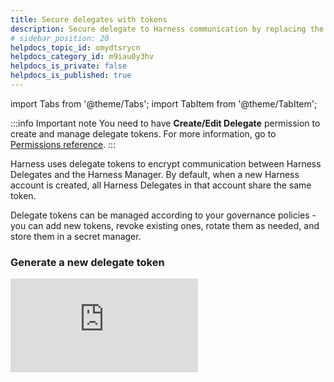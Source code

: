 ```yaml
---
title: Secure delegates with tokens
description: Secure delegate to Harness communication by replacing the default delegate token with new tokens.
# sidebar_position: 20
helpdocs_topic_id: omydtsrycn
helpdocs_category_id: m9iau0y3hv
helpdocs_is_private: false
helpdocs_is_published: true
---
```


import Tabs from '@theme/Tabs';
import TabItem from '@theme/TabItem';

:::info Important note
You need to have **Create/Edit Delegate** permission to create and manage delegate tokens. For more information, go to [Permissions reference](/docs/platform/role-based-access-control/permissions-reference).
:::

Harness uses delegate tokens to encrypt communication between Harness Delegates and the Harness Manager. By default, when a new Harness account is created, all Harness Delegates in that account share the same token.

Delegate tokens can be managed according to your governance policies - you can add new tokens, revoke existing ones, rotate them as needed, and store them in a secret manager.

### Generate a new delegate token

<Tabs>
<TabItem value="Interactive">
  <iframe
    src="https://app.tango.us/app/embed/c30db2fd-2e31-4d21-bd59-a3cf50f86b70"
    style={{ minHeight: '640px', width: '80%', border: 'none' }}
    sandbox="allow-scripts allow-top-navigation-by-user-activation allow-popups allow-same-origin"
    security="restricted"
    title="Create Delegate Token in Harness"
    referrerPolicy="strict-origin-when-cross-origin"
    frameBorder="0"
    allowFullScreen
  />
</TabItem>
<TabItem value="Manual">
To generate a new delegate token:

1. Navigate to **Settings** of your scope (Account, Organizations, or Projects). We will use Account scope for this example.

2. In **Account-level resources**, navigate to **Delegates**, then select **Tokens**.

3. Select **New Token**.

4. Enter a name for the new token and select **Apply**. The new token is created and appears in the list using the name you provided.

5. Copy and save the token value. You can now update your delegates with the new token.

6. To view more about a token, select the **More Options** (&vellip;) menu. Here you can view more information about the token or copy the token value.
</TabItem>
</Tabs>

## Update existing delegates with new tokens

You can update an existing delegate with a new token value and then restart the delegate.

### Kubernetes delegate

To update a Kubernetes delegate with a new token:

1. Open your `harness-delegate.yaml` file.

2. Update the `DELEGATE_TOKEN` and `UPGRADER_TOKEN` values with your new token.

3. Apply the changes:
   ```bash
   kubectl apply -f harness-delegate.yaml
   ```
   The delegate pods will restart automatically with the new token.

### Docker delegate

To update a Docker delegate with a new token:

1. Stop the existing delegate.

2. Restart the delegate with the new token in the environment variable: `DELEGATE_TOKEN=<new_token>`

3. Restart the upgrader with the new token in the environment variable: `UPGRADER_TOKEN=<new_token>`

## Revoke Delegate tokens

Harness loads tokens during the delegate startup process as part of the connection heartbeat. When you change the delegate token, you must restart the delegate cycle process.

When you revoke a token, all delegates using that token are immediately disconnected and stopped.

To revoke tokens, do the following:

1. On the **Tokens** page, select **Revoke** next to the token you want to remove.

   ![](static/secure-delegates-with-tokens-06.png)

2. Confirm by selecting **Revoke**. The token is immediately revoked and will no longer appear in the list.

## Delete Delegate tokens

:::info Note
You can only delete tokens that have been revoked. 
:::
<Tabs>
<TabItem value="Interactive">
    <iframe 
    src="https://app.tango.us/app/embed/8ee400d8-d23c-419e-9029-a6e0f4a05683" 
    style={{ minHeight: '640px', width: '80%', border: 'none' }}
    sandbox="allow-scripts allow-top-navigation-by-user-activation allow-popups allow-same-origin" 
    security="restricted" 
    title="Revoke Tokens in Harness" 
    referrerpolicy="strict-origin-when-cross-origin" 
    frameborder="0" 
    allowfullscreen
    />
</TabItem>
<TabItem value="Manual">
To delete a token, do the following:

1. On the **Tokens** page, select **Revoked Tokens** next to the +New Token button. It will list all the revoked tokens.

2. Select the token you want to delete and select **Delete**.

3. Confirm by selecting **Delete**. The token is immediately deleted and will no longer appear in the list.

</TabItem>
</Tabs>

## Rotate Delegate tokens

You can rotate and store your delegate tokens in a third-party secret manager and reference them as needed.

:::info note
If you rotate your delegate tokens, you must redeploy the delegate.
:::

To rotate your tokens, do the following:

1. Create your delegate token through the [API](https://apidocs.harness.io/tag/Delegate-Token-Resource#operation/createDelegateToken). The delegate token API returns the token value.
2. Add the delegate token to a secret manager, such as HashiCorp Vault.
3. When you deploy the delegate pod, reference the delegate token from the secret manager.

   For example, to reference the delegate token stored in the HashiCorp Vault, do the following:

   * Add the below annotations in the [delegate Helm chart](https://github.com/harness/delegate-helm-chart):

      ```yaml
      vault.hashicorp.com/agent-inject: true
                    vault.hashicorp.com/agent-inject-secret-secret1: <delegate_token> //delegate token referenced in hashicorp vault
                    vault.hashicorp.com/agent-inject-status: injected
                    vault.hashicorp.com/agent-inject-template-secret1:
                      {{ with secret "<delegate_token>" }}                           //delegate token referenced in hashicorp vault
                      export DELEGATE_TOKEN="{{ .Data.data.DELEGATE_TOKEN }}"
                      {{ end }}
                    vault.hashicorp.com/auth-config-type: iam
                    vault.hashicorp.com/role: qa-cloudtrust-infrastructure
      ```

   :::info note
   This example shows how to use HashiCorp Vault. Other secret managers require different setup steps and Helm chart annotations.
   :::
